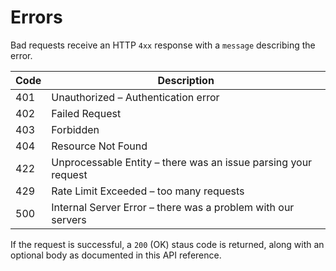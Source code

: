 # Errors

Bad requests receive an HTTP `4xx` response with a `message` describing the error.

Code | Description
---------- | -------
401 | Unauthorized – Authentication error
402 | Failed Request
403 | Forbidden
404 | Resource Not Found
422 | Unprocessable Entity – there was an issue parsing your request
429 | Rate Limit Exceeded – too many requests
500 | Internal Server Error – there was a problem with our servers

If the request is successful, a `200` (OK) staus code is returned, along with an optional body as documented in this API reference.